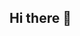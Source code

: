 ## Hi there 👋

<!--
**Arai2006/Arai2006** is a ✨ _special_ ✨ repository because its `README.md` (this file) appears on your GitHub profile.

My name is Akshay Rai
-->
